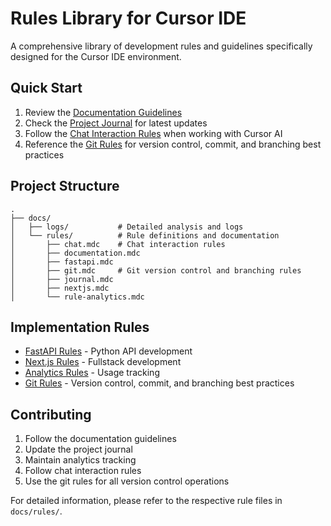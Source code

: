 # Rules Library for Cursor IDE

A comprehensive library of development rules and guidelines specifically designed for the Cursor IDE environment.

## Quick Start

1. Review the [Documentation Guidelines](docs/rules/documentation.mdc)
2. Check the [Project Journal](docs/prompt-journal.md) for latest updates
3. Follow the [Chat Interaction Rules](docs/rules/chat.mdc) when working with Cursor AI
4. Reference the [Git Rules](docs/rules/git.mdc) for version control, commit, and branching best practices

## Project Structure

```
.
├── docs/
│   ├── logs/           # Detailed analysis and logs
│   └── rules/          # Rule definitions and documentation
│       ├── chat.mdc    # Chat interaction rules
│       ├── documentation.mdc
│       ├── fastapi.mdc
│       ├── git.mdc     # Git version control and branching rules
│       ├── journal.mdc
│       ├── nextjs.mdc
│       └── rule-analytics.mdc
```

## Implementation Rules

- [FastAPI Rules](docs/rules/fastapi.mdc) - Python API development
- [Next.js Rules](docs/rules/nextjs.mdc) - Fullstack development
- [Analytics Rules](docs/rules/rule-analytics.mdc) - Usage tracking
- [Git Rules](docs/rules/git.mdc) - Version control, commit, and branching best practices

## Contributing

1. Follow the documentation guidelines
2. Update the project journal
3. Maintain analytics tracking
4. Follow chat interaction rules
5. Use the git rules for all version control operations

For detailed information, please refer to the respective rule files in `docs/rules/`. 